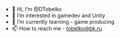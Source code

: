 - 👋 Hi, I’m @DTobelko
- 👀 I’m interested in gamedev and Unity
- 🌱 I’m currently learning - game producing
- 📫 How to reach me - tobelko@bk.ru

<!---
DTobelko/DTobelko is a ✨ special ✨ repository because its `README.md` (this file) appears on your GitHub profile.
You can click the Preview link to take a look at your changes.
--->
